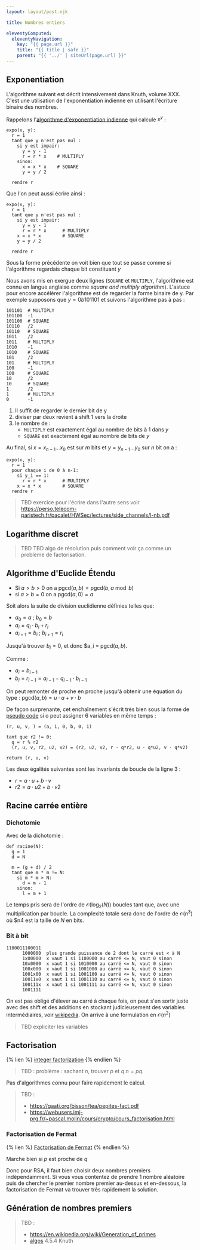 ```yaml
---
layout: layout/post.njk

title: Nombres entiers

eleventyComputed:
  eleventyNavigation:
    key: "{{ page.url }}"
    title: "{{ title | safe }}"
    parent: "{{ '../' | siteUrl(page.url) }}"
---
```


## <span id="exponentiation">Exponentiation

L'algorithme suivant est décrit intensivement dans Knuth, volume XXX. C'est une utilisation de l'exponentiation indienne en utilisant l'écriture binaire des nombres.

Rappelons l'[algorithme d'exponentiation indienne](/cours/algorithmie/projet-exponentiation/étude-algorithmique/#algo-rapide) qui calcule $x^y$ :

```
expo(x, y):
  r = 1
  tant que y n'est pas nul :
    si y est impair:
      y = y - 1
      r = r * x    # MULTIPLY
    sinon:
      x = x * x    # SQUARE
      y = y / 2    
  
  rendre r
```

Que l'on peut aussi écrire ainsi :

```
expo(x, y):
  r = 1
  tant que y n'est pas nul :
    si y est impair:
      y = y - 1
      r = r * x      # MULTIPLY
    x = x * x        # SQUARE
    y = y / 2    
  
  rendre r
```

Sous la forme précédente on voit bien que tout se passe comme si l'algorithme regardais chaque bit constituant $y$

Nous avons mis en exergue deux lignes (`SQUARE` et `MULTIPLY`, l'algorithme est connu en langue anglaise comme *square and multiply algorithm*). L'astuce pour encore accélérer l'algorithme est de regarder la forme binaire de y. Par exemple supposons que $y = 0b101101$ et suivons l'algorithme pas à pas :

```
101101  # MULTIPLY
101100  -1
101100  # SQUARE
10110   /2
10110   # SQUARE
1011    /2
1011    # MULTIPLY
1010    -1
1010    # SQUARE
101     /2
101     # MULTIPLY
100     -1
100     # SQUARE
10      /2
10      # SQUARE
1       /2
1       # MULTIPLY
0       -1
```

1. Il suffit de regarder le dernier bit de y
2. diviser par deux revient à shift 1 vers la droite
3. le nombre de :
   - `MULTIPLY` est exactement égal au nombre de bits à 1 dans $y$
   - `SQUARE` est exactement égal au nombre de bits de $y$

Au final, si $x=x_{n-1}\dots x_0$ est sur $m$ bits et $y=y_{n-1}\dots y_0$ sur $n$ bit on a :

```
expo(x, y):
  r = 1
  pour chaque i de 0 à n-1:
    si y_i == 1:
      r = r * x      # MULTIPLY
    x = x * x        # SQUARE
  rendre r
```

> TBD exercice pour l'écrire dans l'autre sens voir <https://perso.telecom-paristech.fr/pacalet/HWSec/lectures/side_channels/l-nb.pdf>

## <span id="logarithme-discret">Logarithme discret

> TBD
> TBD algo de résolution puis comment voir ça comme un problème de factorisation.

## Algorithme d'Euclide Étendu

- Si $a > b > 0$ on a $\text{pgcd}(a, b) = \text{pgcd}(b, a \bmod b)$
- si $a > b = 0$ on a $\text{pgcd}(a, 0) = a$

Soit alors la suite de division euclidienne définies telles que:

- $a_0 = a$ ; $b_0 = b$
- $a_i = q_i \cdot b_i + r_i$
- $a_{i+1} = b_i$ ; $b_{i+1} = r_i$

Jusqu'à trouver $b_{i} = 0$, et donc $a_i = $\text{pgcd}(a, b)$.

Comme :

- $a_{i} = b_{i-1}$
- $b_{i} = r_{i-1} = a_{i-1} - q_{i-1}\cdot b_{i-1}$

On peut remonter de proche en proche jusqu'à obtenir une équation du type : $\text{pgcd}(a, b) = u\cdot a + v\cdot b$

De façon surprenante, cet enchaînement s'écrit très bien sous la forme de [pseudo code](https://fr.wikipedia.org/wiki/Algorithme_d%27Euclide_%C3%A9tendu#Pseudo-code) si o peut assigner 6 variables en même temps :

```python/
(r, u, v, ) = (a, 1, 0, b, 0, 1)

tant que r2 != 0:
  q = r % r2 
  (r, u, v, r2, u2, v2) = (r2, u2, v2, r - q*r2, u - q*u2, v - q*v2)

return (r, u, v) 
```

Les deux égalités suivantes sont les invariants de boucle de la ligne 3 :

- $r = a\cdot u+ b\cdot v$
- $r2 = a\cdot u2+b\cdot v2$

## Racine carrée entière

### Dichotomie

Avec de la dichotomie :

```
def racine(N):
  g = 1
  d = N

  m = (g + d) / 2
  tant que m * m != N:
    si m * m > N:
      d = m - 1
    sinon:
      l = m + 1
```

Le temps pris sera de l'ordre de $\mathcal{O}(\log_2(N))$ boucles tant que, avec une multiplication par boucle. La complexité totale sera donc de l'ordre de $\mathcal{O}(n^3)$ où $n4 est la taille de $N$ en bits.

### Bit à bit

```
1100011100011
      1000000  plus grande puissance de 2 dont le carré est < à N
      1x00000  x vaut 1 si 1100000 au carré <= N, vaut 0 sinon
      10x0000  x vaut 1 si 1010000 au carré <= N, vaut 0 sinon
      100x000  x vaut 1 si 1001000 au carré <= N, vaut 0 sinon
      1001x00  x vaut 1 si 1001100 au carré <= N, vaut 0 sinon
      10011x0  x vaut 1 si 1001110 au carré <= N, vaut 0 sinon
      100111x  x vaut 1 si 1001111 au carré <= N, vaut 0 sinon
      1001111  
```

On est pas obligé d'élever au carré à chaque fois, on peut s'en sortir juste avec des shift et des additions en stockant judicieusement des variables intermédiaires, voir [wikipedia](https://en.wikipedia.org/wiki/Methods_of_computing_square_roots#Binary_numeral_system_(base_2)). On arrive à une formulation en $\mathcal{O}(n^2)$

> TBD expliciter les variables

## Factorisation

{% lien %}
[integer factorization](https://en.wikipedia.org/wiki/Integer_factorization)
{% endlien %}

> TBD : problème : sachant $n$, trouver $p$ et $q$ $n=pq$.
>

Pas d'algorithmes connu pour faire rapidement le calcul.

> TBD :
>
> - <https://gaati.org/bisson/tea/pepites-fact.pdf>
> - <https://webusers.imj-prg.fr/~pascal.molin/cours/crypto/cours_factorisation.html>

### Factorisation de Fermat

{% lien %}
[Factorisation de Fermat](https://fr.wikipedia.org/wiki/M%C3%A9thode_de_factorisation_de_Fermat)
{% endlien %}

Marche bien si $p$ est proche de $q$

Donc pour RSA, il faut bien choisir deux nombres premiers indépendamment. Si vous vous contentez de prendre 1 nombre aléatoire puis de chercher le premier nombre premier au-dessus et en-dessous, la factorisation de Fermat va trouver très rapidement la solution.

## Génération de nombres premiers

> TBD :
>
> - <https://en.wikipedia.org/wiki/Generation_of_primes>
> - [algos](https://www.baeldung.com/cs/prime-number-algorithms)
> 4.5.4 Knuth
